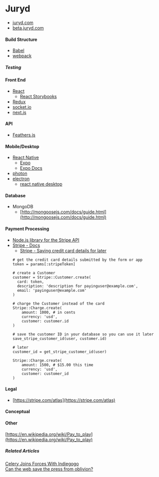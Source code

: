 # Juryd
* [juryd.com](https://juryd.com)
* [beta.juryd.com](https://beta.juryd.com)


#### Build Structure

* [Babel]()
* [webpack](https://webpack.js.org/)

##### Testing


#### Front End

* [React](https://facebook.github.io/react/)
	* [React Storybooks](https://storybooks.js.org/)
* [Redux](http://redux.js.org/)
* [socket.io](https://github.com/socketio/socket.io/)
* [next.js](https://github.com/zeit/next.js)

#### API

* [Feathers.js](https://docs.feathersjs.com)

#### Mobile/Desktop


* [React Native](https://facebook.github.io/react-native/)
	* [Expo](https://expo.io/)
	* [Expo Docs](https://docs.expo.io/)
* [photon](https://github.com/connors/photon)
* [electron](https://github.com/electron/electron)
	* [react native desktop](https://github.com/ptmt/react-native-macos)


#### Database

* MongoDB
	* [http://mongoosejs.com/docs/guide.html](http://mongoosejs.com/docs/guide.html)



#### Payment Processing

* [Node.js library for the Stripe API](https://github.com/stripe/stripe-node)
* [Stripe - Docs](https://stripe.com/docs)
	* [Stripe - Saving credit card details for later](https://stripe.com/docs/charges#saving-credit-card-details-for-later)
	```
	# get the credit card details submitted by the form or app
	token = params[:stripeToken]

	# create a Customer
	customer = Stripe::Customer.create(
	  card: token,
	  description: 'description for payinguser@example.com',
	  email: 'payinguser@example.com'
	)

	# charge the Customer instead of the card
	Stripe::Charge.create(
	    amount: 1000, # in cents
	    currency: 'usd',
	    customer: customer.id
	)

	# save the customer ID in your database so you can use it later
	save_stripe_customer_id(user, customer.id)

	# later
	customer_id = get_stripe_customer_id(user)

	Stripe::Charge.create(
	    amount: 1500, # $15.00 this time
	    currency: 'usd',
	    customer: customer_id
	)
	```

#### Legal

- [https://stripe.com/atlas](https://stripe.com/atlas)

#### Conceptual

#### Other

[https://en.wikipedia.org/wiki/Pay_to_play](https://en.wikipedia.org/wiki/Pay_to_play)

##### Related Articles
[Celery Joins Forces With Indiegogo](https://blog.trycelery.com/celery-joins-forces-with-indiegogo/)  
[Can the web save the press from oblivion?](https://www.theguardian.com/media/2016/apr/17/can-internet-save-printed-press-blendle-lumi)
